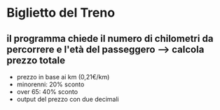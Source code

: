 Biglietto del Treno
===

## il programma chiede il numero di chilometri da percorrere e l'età del passeggero --> calcola prezzo totale
- prezzo in base ai km (0,21€/km)
- minorenni: 20% sconto
- over 65: 40% sconto
- output del prezzo con due decimali 